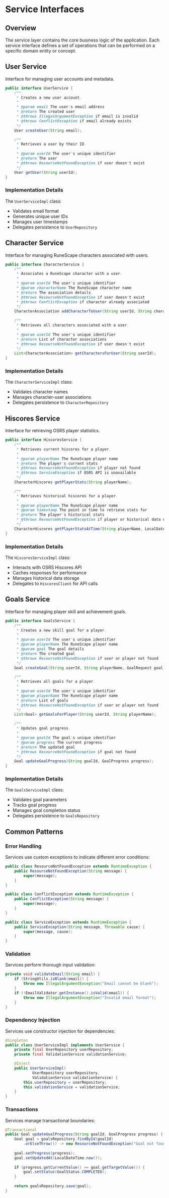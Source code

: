 # Service Interfaces

## Overview

The service layer contains the core business logic of the application. Each service interface defines a set of operations that can be performed on a specific domain entity or concept.

## User Service

Interface for managing user accounts and metadata.

```java
public interface UserService {
    /**
     * Creates a new user account.
     *
     * @param email The user's email address
     * @return The created user
     * @throws IllegalArgumentException if email is invalid
     * @throws ConflictException if email already exists
     */
    User createUser(String email);

    /**
     * Retrieves a user by their ID.
     *
     * @param userId The user's unique identifier
     * @return The user
     * @throws ResourceNotFoundException if user doesn't exist
     */
    User getUser(String userId);
}
```

### Implementation Details

The `UserServiceImpl` class:
- Validates email format
- Generates unique user IDs
- Manages user timestamps
- Delegates persistence to `UserRepository`

## Character Service

Interface for managing RuneScape characters associated with users.

```java
public interface CharacterService {
    /**
     * Associates a RuneScape character with a user.
     *
     * @param userId The user's unique identifier
     * @param characterName The RuneScape character name
     * @return The association details
     * @throws ResourceNotFoundException if user doesn't exist
     * @throws ConflictException if character already associated
     */
    CharacterAssociation addCharacterToUser(String userId, String characterName);

    /**
     * Retrieves all characters associated with a user.
     *
     * @param userId The user's unique identifier
     * @return List of character associations
     * @throws ResourceNotFoundException if user doesn't exist
     */
    List<CharacterAssociation> getCharactersForUser(String userId);
}
```

### Implementation Details

The `CharacterServiceImpl` class:
- Validates character names
- Manages character-user associations
- Delegates persistence to `CharacterRepository`

## Hiscores Service

Interface for retrieving OSRS player statistics.

```java
public interface HiscoresService {
    /**
     * Retrieves current hiscores for a player.
     *
     * @param playerName The RuneScape player name
     * @return The player's current stats
     * @throws ResourceNotFoundException if player not found
     * @throws ServiceException if OSRS API is unavailable
     */
    CharacterHiscores getPlayerStats(String playerName);

    /**
     * Retrieves historical hiscores for a player.
     *
     * @param playerName The RuneScape player name
     * @param timestamp The point in time to retrieve stats for
     * @return The player's historical stats
     * @throws ResourceNotFoundException if player or historical data not found
     */
    CharacterHiscores getPlayerStatsAtTime(String playerName, LocalDateTime timestamp);
}
```

### Implementation Details

The `HiscoresServiceImpl` class:
- Interacts with OSRS Hiscores API
- Caches responses for performance
- Manages historical data storage
- Delegates to `HiscoresClient` for API calls

## Goals Service

Interface for managing player skill and achievement goals.

```java
public interface GoalsService {
    /**
     * Creates a new skill goal for a player.
     *
     * @param userId The user's unique identifier
     * @param playerName The RuneScape player name
     * @param goal The goal details
     * @return The created goal
     * @throws ResourceNotFoundException if user or player not found
     */
    Goal createGoal(String userId, String playerName, GoalRequest goal);

    /**
     * Retrieves all goals for a player.
     *
     * @param userId The user's unique identifier
     * @param playerName The RuneScape player name
     * @return List of goals
     * @throws ResourceNotFoundException if user or player not found
     */
    List<Goal> getGoalsForPlayer(String userId, String playerName);

    /**
     * Updates goal progress.
     *
     * @param goalId The goal's unique identifier
     * @param progress The current progress
     * @return The updated goal
     * @throws ResourceNotFoundException if goal not found
     */
    Goal updateGoalProgress(String goalId, GoalProgress progress);
}
```

### Implementation Details

The `GoalsServiceImpl` class:
- Validates goal parameters
- Tracks goal progress
- Manages goal completion status
- Delegates persistence to `GoalsRepository`

## Common Patterns

### Error Handling

Services use custom exceptions to indicate different error conditions:

```java
public class ResourceNotFoundException extends RuntimeException {
    public ResourceNotFoundException(String message) {
        super(message);
    }
}

public class ConflictException extends RuntimeException {
    public ConflictException(String message) {
        super(message);
    }
}

public class ServiceException extends RuntimeException {
    public ServiceException(String message, Throwable cause) {
        super(message, cause);
    }
}
```

### Validation

Services perform thorough input validation:

```java
private void validateEmail(String email) {
    if (StringUtils.isBlank(email)) {
        throw new IllegalArgumentException("Email cannot be blank");
    }
    if (!EmailValidator.getInstance().isValid(email)) {
        throw new IllegalArgumentException("Invalid email format");
    }
}
```

### Dependency Injection

Services use constructor injection for dependencies:

```java
@Singleton
public class UserServiceImpl implements UserService {
    private final UserRepository userRepository;
    private final ValidationService validationService;

    @Inject
    public UserServiceImpl(
            UserRepository userRepository,
            ValidationService validationService) {
        this.userRepository = userRepository;
        this.validationService = validationService;
    }
}
```

### Transactions

Services manage transactional boundaries:

```java
@Transactional
public Goal updateGoalProgress(String goalId, GoalProgress progress) {
    Goal goal = goalsRepository.findById(goalId)
        .orElseThrow(() -> new ResourceNotFoundException("Goal not found"));
        
    goal.setProgress(progress);
    goal.setUpdatedAt(LocalDateTime.now());
    
    if (progress.getCurrentValue() >= goal.getTargetValue()) {
        goal.setStatus(GoalStatus.COMPLETED);
    }
    
    return goalsRepository.save(goal);
}
``` 